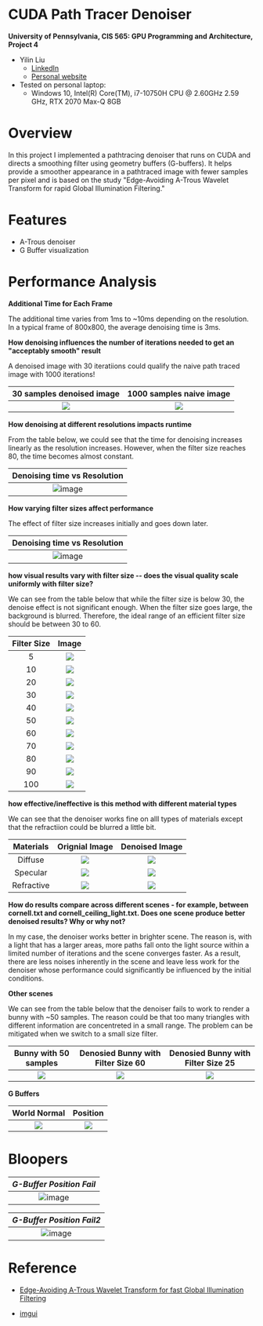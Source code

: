 CUDA Path Tracer Denoiser
================

**University of Pennsylvania, CIS 565: GPU Programming and Architecture, Project 4**


* Yilin Liu
  * [LinkedIn](https://www.linkedin.com/in/yilin-liu-9538ba1a5/)
  * [Personal website](https://www.yilin.games)
* Tested on personal laptop:
  - Windows 10, Intel(R) Core(TM), i7-10750H CPU @ 2.60GHz 2.59 GHz, RTX 2070 Max-Q 8GB

Overview
=============

In this project I implemented a pathtracing denoiser that runs on CUDA and directs a smoothing filter using geometry buffers (G-buffers). It helps provide a smoother appearance in a pathtraced image with fewer samples per pixel and is based on the study "Edge-Avoiding A-Trous Wavelet Transform for rapid Global Illumination Filtering."

Features
=============
* A-Trous denoiser
* G Buffer visualization


Performance Analysis
============
**Additional Time for Each Frame**

The additional time varies from 1ms to ~10ms depending on the resolution. In a typical frame of 800x800, the average denoising time is 3ms.

**How denoising influences the number of iterations needed to get an "acceptably smooth" result**

A denoised image with 30 iteratiions could qualify the naive path traced image with 1000 iterations!

| 30 samples denoised image | 1000 samples naive image |
:-------:|:-------:
|![](img/denoiser/denoise_2.png)|![](img/denoiser/1000sample.png) |

**How denoising at different resolutions impacts runtime**

From the table below, we could see that the time for denoising increases linearly as the resolution increases. However, when the filter size reaches 80, the time becomes almost constant. 

  | Denoising time vs Resolution |
|:--:|  
 |![image](img/denoiser/time.png)|
 
**How varying filter sizes affect performance**

The effect of filter size increases initially and goes down later. 


  | Denoising time vs Resolution |
|:--:|  
 |![image](img/denoiser/time_fs.png)|

**how visual results vary with filter size -- does the visual quality scale uniformly with filter size?**

We can see from the table below that while the filter size is below 30, the denoise effect is not significant enough. When the filter size goes large, the background is blurred. Therefore, the ideal range of an efficient filter size should be between 30 to 60.

| Filter Size | Image |
:-------:|:-------:
|5|![](img/denoiser/fs5.png) |
|10|![](img/denoiser/fs10.png) |
|20|![](img/denoiser/fs20.png) |
|30|![](img/denoiser/fs30.png) |
|40|![](img/denoiser/fs50.png) |
|50|![](img/denoiser/fs60.png) |
|60|![](img/denoiser/fs70.png) |
|70|![](img/denoiser/fs80.png) |
|80|![](img/denoiser/fs90.png) |
|90|![](img/denoiser/fs100.png) |
|100|![](img/denoiser/fs110.png) |

**how effective/ineffective is this method with different material types**

We can see that the denoiser works fine on alll types of materials except that the refractiion could be blurred a little bit. 

| Materials | Orignial Image| Denoised Image |
:-------:|:-------:|:-------:
|Diffuse|![](img/denoiser/diffuse_naive.png) |![](img/denoiser/diffuse_denoised.png) |
|Specular|![](img/denoiser/specular_naive.png) |![](img/denoiser/fs50.png) |
|Refractive|![](img/denoiser/refract_naive.png) |![](img/denoiser/refract_denoised.png) |

**How do results compare across different scenes - for example, between cornell.txt and cornell_ceiling_light.txt. Does one scene produce better denoised results? Why or why not?**

In my case, the denoiser works better in brighter scene. The reason is, with a light that has a larger areas, more paths fall onto the light source within a limited number of iterations and the scene converges faster. As a result, there are less noises inherently in the scene and leave less work for the denoiser whose performance could significantly be influenced by the initial conditions.  


**Other scenes**

We can see from the table below that the denoiser fails to work to render a bunny with ~50 samples. The reason could be that too many triangles with different information are concentreted in a small range. The problem can be mitigated when we switch to a small size filter.


 
| Bunny with 50 samples | Denosied Bunny with Filter Size 60 | Denosied Bunny with Filter Size 25 |
:-------:|:-------:|:-------:
|![](img/denoiser/bunny_naive.png)|![](img/denoiser/bunny_denoised.png) |![](img/denoiser/bunny_denoised25.png) |


**G Buffers**


| World Normal | Position |
:-------:|:-------:
|![](img/denoiser/normal.png)|![](img/denoiser/pos.png) |


Bloopers
===============
  | *G-Buffer Position Fail* |
|:--:|  
 |![image](img/bloopers/gbuffer_pos_bug2.png)|
 

  | *G-Buffer Position Fail2* |
  |:--:|
  |![image](img/bloopers/gbuffer_pos_bug3.png)|
   
Reference
===============
* [Edge-Avoiding A-Trous Wavelet Transform for fast Global Illumination Filtering](https://jo.dreggn.org/home/2010_atrous.pdf)

* [imgui]( https://github.com/ocornut/imgui)